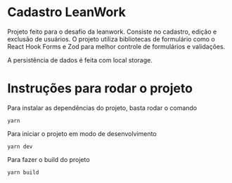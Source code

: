 # Cadastro LeanWork

Projeto feito para o desafio da leanwork. Consiste no cadastro, edição e exclusão de usuários. 
O projeto utiliza bibliotecas de formulário como o React Hook Forms e Zod para melhor controle de formulários e validações.

A persistência de dados é feita com local storage.



# Instruções para rodar o projeto

Para instalar as dependências do projeto, basta rodar o comando
```console
yarn
```

Para iniciar o projeto em modo de desenvolvimento
```console
yarn dev
```

Para fazer o build do projeto
```console
yarn build
```
